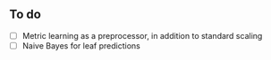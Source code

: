 ## To do

- [ ] Metric learning as a preprocessor, in addition to standard scaling
- [ ] Naive Bayes for leaf predictions

